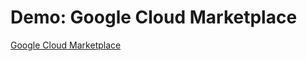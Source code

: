 # Demo: Google Cloud Marketplace

[Google Cloud Marketplace](https://www.cloudskillsboost.google/course_sessions/1831826/video/338581)
